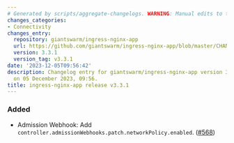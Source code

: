 ```yaml
---
# Generated by scripts/aggregate-changelogs. WARNING: Manual edits to this files will be overwritten.
changes_categories:
- Connectivity
changes_entry:
  repository: giantswarm/ingress-nginx-app
  url: https://github.com/giantswarm/ingress-nginx-app/blob/master/CHANGELOG.md#331---2023-12-05
  version: 3.3.1
  version_tag: v3.3.1
date: '2023-12-05T09:56:42'
description: Changelog entry for giantswarm/ingress-nginx-app version 3.3.1, published
  on 05 December 2023, 09:56.
title: ingress-nginx-app release v3.3.1
---
```


### Added
- Admission Webhook: Add `controller.admissionWebhooks.patch.networkPolicy.enabled`. ([#568](https://github.com/giantswarm/ingress-nginx-app/pull/568))
